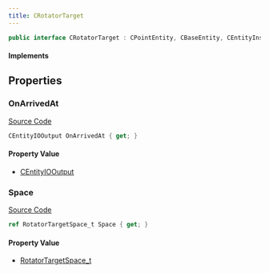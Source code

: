 ```yaml
---
title: CRotatorTarget
---
```


```csharp
public interface CRotatorTarget : CPointEntity, CBaseEntity, CEntityInstance, ISchemaClass<CEntityInstance>, ISchemaClass<CBaseEntity>, ISchemaClass<CPointEntity>, ISchemaClass<CRotatorTarget>, ISchemaField, ISchemaClass, INativeHandle
```

#### Implements

## Properties

### OnArrivedAt

[Source Code](https://github.com/swiftly-solution/swiftlys2/blob/main/managed/src/SwiftlyS2.Generated/Schemas/Interfaces/CRotatorTarget.cs#L17)

```csharp
CEntityIOOutput OnArrivedAt { get; }
```

#### Property Value

- [CEntityIOOutput](/docs/api/shared/schemadefinitions/centityiooutput)

### Space

[Source Code](https://github.com/swiftly-solution/swiftlys2/blob/main/managed/src/SwiftlyS2.Generated/Schemas/Interfaces/CRotatorTarget.cs#L19)

```csharp
ref RotatorTargetSpace_t Space { get; }
```

#### Property Value

- [RotatorTargetSpace_t](/docs/api/shared/schemadefinitions/rotatortargetspace_t)

